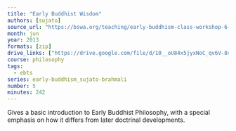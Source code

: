 ```yaml
---
title: "Early Buddhist Wisdom"
authors: [sujato]
source_url: "https://bswa.org/teaching/early-buddhism-class-workshop-6-with-ajahn-brahmali-ajahn-sujato/"
month: jun
year: 2013
formats: [zip]
drive_links: ["https://drive.google.com/file/d/10__oU84x5jyxNoC_qv6V-8sBGFWxVc_c/view?usp=drivesdk"]
course: philosophy
tags:
  - ebts
series: early-buddhism_sujato-brahmali
number: 5
minutes: 242
---
```


Gives a basic introduction to Early Buddhist Philosophy, with a special emphasis on how it differs from later doctrinal developments.
